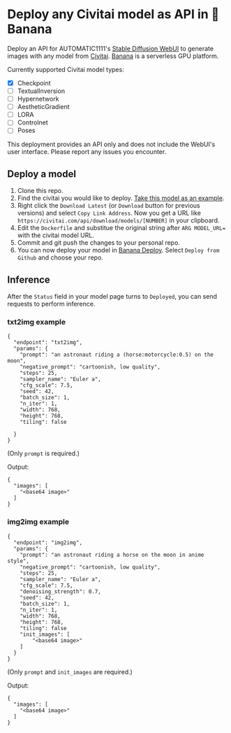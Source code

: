 
# Deploy any Civitai model as API in 🍌Banana

Deploy an API for AUTOMATIC1111's [Stable Diffusion WebUI](https://github.com/AUTOMATIC1111/stable-diffusion-webui) to generate images with any model from [Civitai](https://civitai.com/).
[Banana](https://www.banana.dev/) is a serverless GPU platform.

Currently supported Civitai model types:
- [x] Checkpoint
- [ ] TextualInversion
- [ ] Hypernetwork
- [ ] AestheticGradient
- [ ] LORA
- [ ] Controlnet
- [ ] Poses

This deployment provides an API only and does not include the WebUI's user interface. Please report any issues you encounter.


## Deploy a model
1. Clone this repo.
2. Find the civitai you would like to deploy. [Take this model as an example](https://civitai.com/models/4201/realistic-vision-v20).
3. Right click the `Download Latest` (or `Download` button for previous versions) and select `Copy Link Address`. Now you get a URL like `https://civitai.com/api/download/models/[NUMBER]` in your clipboard.
4. Edit the `Dockerfile` and substitue the original string after `ARG MODEL_URL=` with the civitai model URL.
5. Commit and git push the changes to your personal repo.
6. You can now deploy your model in [Banana Deploy](https://app.banana.dev/deploy). Select `Deploy from Github` and choose your repo.

## Inference
After the `Status` field in your model page turns to `Deployed`, you can send requests to perform inference.

### txt2img example

```
{
  "endpoint": "txt2img",
  "params": {
    "prompt": "an astronaut riding a (horse:motorcycle:0.5) on the moon",
    "negative_prompt": "cartoonish, low quality",
    "steps": 25,
    "sampler_name": "Euler a",
    "cfg_scale": 7.5,
    "seed": 42,
    "batch_size": 1,
    "n_iter": 1,
    "width": 768,
    "height": 768,
    "tiling": false
    
  }
}
```

(Only `prompt` is required.)

Output:

```
{
  "images": [
    "<base64 image>"
  ]
}
```

### img2img example

```
{
  "endpoint": "img2img",
  "params": {
    "prompt": "an astronaut riding a horse on the moon in anime style",
    "negative_prompt": "cartoonish, low quality",
    "steps": 25,
    "sampler_name": "Euler a",
    "cfg_scale": 7.5,
    "denoising_strength": 0.7,
    "seed": 42,
    "batch_size": 1,
    "n_iter": 1,
    "width": 768,
    "height": 768,
    "tiling": false
    "init_images": [
        "<base64 image>"
    ]
  }
}
```

(Only `prompt` and `init_images` are required.)

Output:

```
{
  "images": [
    "<base64 image>"
  ]
}
```
